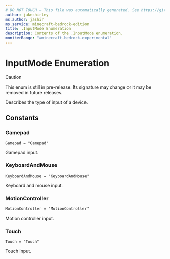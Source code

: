 ```yaml
---
# DO NOT TOUCH — This file was automatically generated. See https://github.com/mojang/minecraftapidocsgenerator to modify descriptions, examples, etc.
author: jakeshirley
ms.author: jashir
ms.service: minecraft-bedrock-edition
title: .InputMode Enumeration
description: Contents of the .InputMode enumeration.
monikerRange: "=minecraft-bedrock-experimental"
---
```

# InputMode Enumeration

> [!CAUTION]
> This enum is still in pre-release.  Its signature may change or it may be removed in future releases.

Describes the type of input of a device.

## Constants
### **Gamepad**
`Gamepad = "Gamepad"`

Gamepad input.
### **KeyboardAndMouse**
`KeyboardAndMouse = "KeyboardAndMouse"`

Keyboard and mouse input.
### **MotionController**
`MotionController = "MotionController"`

Motion controller input.
### **Touch**
`Touch = "Touch"`

Touch input.
